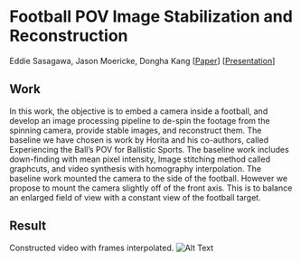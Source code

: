 # Football POV Image Stabilization and Reconstruction
Eddie Sasagawa, Jason Moericke, Dongha Kang
[[Paper](https://drive.google.com/open?id=1E_ioyBxfJyYDA63hRRQAdZKHdfP7ph5t)] [[Presentation](https://drive.google.com/open?id=15lDljNIgDdQeYQcK9gfZqfQe61rjwWjM)]


## Work
In this work, the objective is to embed a camera inside a football, and develop an image processing pipeline to de-spin the footage from the spinning camera, provide stable images, and reconstruct them.
The baseline we have chosen is work by Horita and his co-authors, called Experiencing the Ball’s POV for Ballistic Sports. The baseline work includes down-finding with mean pixel intensity, Image stitching method called graphcuts, and video synthesis with homography interpolation. The baseline work mounted the camera to the side of the football. However we propose to mount the camera slightly off of the front axis. This is to balance an enlarged field of view with a constant view of the football target.

## Result
Constructed video with frames interpolated.
![Alt Text](https://drive.google.com/uc?export=view&id=1wv-aMCNSLMLrYUy-fl3V-MdZODPgHUZ)



<!-- ## Installation
In this implemenation specifically, opencv version 3.4.2.16 is used
```
pip3 install opencv-python==3.4.2.16
pip3 install opencv-contrib-python==3.4.2.16
```
To run
```
cd $PATH
python3 Stereo_Reconstruction.py
``` -->
